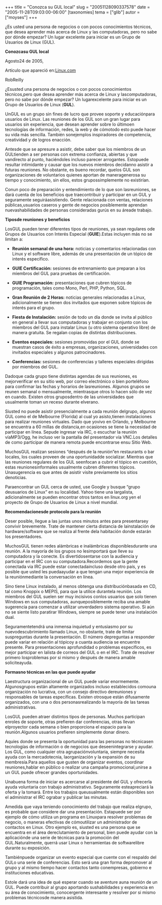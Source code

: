 +++
title = "Conozca su GUL local"
slug = "20051128090337578"
date = "2005-11-28T09:03:00-06:00"
[taxonomies]
tema = ["glib"]
autor = ["moyses"]
+++

¿Es usted una persona de negocios o con pocos conocimientos técnicos,
que desea aprender más acerca de Linux y las computadoras, pero no sabe
por dónde empezar? Un lugar excelente para iniciar es un Grupo de
Usuarios de Linux (GUL).

<!-- more -->
**Conozcasu GUL local**

Agosto24 de 2005,

Artículo que apareció
en:[Linux.com](http://community.linux.com/article.pl?sid=05/08/15/1541237&tid=52)

RobReilly

  

¿Esusted una persona de negocios o con pocos conocimientos técnicos,pero
que desea aprender más acerca de Linux y lascomputadoras, pero no sabe
por dónde empezar? Un lugarexcelente para iniciar es un Grupo de
Usuarios de Linux (**GUL**).

  

UnGUL es un grupo sin fines de lucro que provee soporte y educaciónpara
usuarios de Linux. Las reuniones de los GUL son un gran lugar para
usuarios sin experiencia, que desean aprender sobre lo últimoen
tecnologías de información, redes, la web y de cómotodo esto puede hacer
su vida más sencilla. También sonejemplos inspiradores de competencia,
creatividad y de logros enacción.

  

Antesde que se apresure a asistir, debe saber que los miembros de un
GULtienden a ser personas con extrema confianza, abiertas y que
vandirecto al punto, haciéndoles incluso parecer arrogantes. Estopuede
resultar intimidante y causar que los nuevos miembros decidanno asistir
a futuras reuniones. No obstante, es bueno recordar, quelos GUL son
organizaciones de voluntarios quienes aportan de maneragenerosa su
tiempo y conocimiento, sin ellos, estos grupossimplemente no existirían.

  

Conun poco de preparación y entendimiento de lo que son lasreuniones, se
dará cuenta de los beneficios que traecontribuir y participar en un GUL
y seguramente seguiráasistiendo. Gente relacionada con ventas,
relaciones públicas,usuarios caseros y gente de negocios posiblemente
aprendan nuevashabilidades de personas consideradas gurús en su áreade
trabajo.

  

**Tiposde reuniones y beneficios**

  

LosGUL pueden tener diferentes tipos de reuniones, ya sean regulares ode
Grupos de Usuarios con Interés Especial (**GUIE**).Estas incluyen más no
se limitan a:

  

-   **Reunión semanal de una hora:** noticias y comentarios relacionadas
    con Linux y el software libre, además de una presentación de un
    tópico de interés específico.

-   **GUIE Certificación:** sesiones de entrenamiento que preparan a los
    miembros del GUL para pruebas de certificación.

-   **GUIE Programación:** presentaciones que cubren tópicos de
    programación, tales como Mono, Perl, PHP, Python, SQL.

-   **Gran Reunión de 2 Horas:** noticias generales relacionadas a
    Linux, adicionalmente se tienen dos invitados que exponen sobre
    tópicos de interés para el grupo.

-   **Fiesta de Instalación:** sesión de todo un día donde se invita al
    público en general a llevar sus computadoras y trabajar en conjunto
    con los miembros del GUL para instalar Linux (u otro sistema
    operativo libre) de manera gratuita. Se regalan copias de distintas
    distribuciones.

-   **Eventos especiales:** sesiones promovidas por el GUL donde se
    muestran casos de éxito a empresas, organizaciones, universidades
    con invitados especiales y algunos patrocinadores.

-   **Conferencias:** sesiones de conferencias y talleres especiales
    dirigidas por miembros del GUL.

  

Dadoque cada grupo tiene distintas agendas de sus reuniones, es
mejorverificar en su sitio web, por correo electrónico o bien
porteléfono para confirmar las fechas y horarios de lasreuniones.
Algunos grupos se reunen semanal o mensualmente, mientrasque otros lo
hacen sólo de vez en cuando. Existen otros gruposdentro de las
universidades que usualmente toman un receso durante elverano.

  

Siusted no puede asistir presencialmente a cada reunión delgrupo,
algunos GUL como el de Melbourne (Florida) al cual yo asisto,tienen
instalaciones para realizar reuniones virtuales. Dado que yovivo en
Orlando, y Melbourne se encuentra a 60 millas de distancia,en ocasiones
se tiene la necesidad de participar en línea. Sepude ingresar vía IRC, o
escuchar la reunión víaMP3/Ogg, he incluso ver la pantalla del
presentador vía VNC.Los detalles de como participar de manera remota
puede encontrarse ensu Sitio Web.

  

MuchosGUL realizan sesiones “después de la reunión”en restaurants o bar
locales, los cuales proveen de una oportunidadde socializar. Mientras
que las reuniones regulares de los GUL seenfocan a cubrir el tópico en
cuestión, estas reunionesinformales usualmente cubren diferentes
tópicos. Unasugerencia es que antes de asistir visite previamente los
sitios denoticias.

Paraencontrar un GUL cerca de usted, use Google y busque “grupo
deusuarios de Linux” en su localidad. Yahoo tiene una largalista,
adicionalmente se pueden encontrar otros tantos en linux.org yen el
proyecto de Grupo de Usuarios de Linux a nivel mundial.

  

**Recomendacionesde protocolo para la reunión**

  

Deser posible, llegue a las juntas unos minutos antes para presentarsey
convivir brevemente. Trate de mantener cierta distancia de lainstalación
de hardware/software que se realiza al frente dela habitación donde
estarán los presentadores.

  

MuchosGUL tienen redes alámbricas e inalámbricas disponiblesdurante una
reunión. A la mayoría de los grupos no lesimportará que lleve su
computadora y la conecte. Es divertidosentarse con la audiencia y
participar en el IRC con su computadora.Recordemos que la gente
conectada via IRC puede estar conectadaincluso desde otro país, y es
posible que usted les puedaayudar a que tengan una mejor experiencia de
la reuniónmediante la conversación en línea.

  

Sino tiene Linux instalado, al menos obtenga una distribuciónbasada en
CD, tal como Knoppix o MEPIS, para que la utilice durantela reunión. Los
miembros del GUL suelen ser muy incisivos conlos usuarios que solo
tienen Windows en sus computadoras, aunqueposiblemente reciba una amable
sugerencia para comenzar a utilizar unverdadero sistema operativo. Si
aún no se siente listo paratirar Windows, siempre se puede tener una
instalación dual.

  

Seguramentetendrá una inmensa inquietud y entusiasmo por su
nuevodescubrimiento llamado Linux, no obstante, trate de limitar
suspreguntas durante la presentación. El número depreguntas a responder
puede variar en relación al tópicoy a cuanta audiencia se encuentre
presente. Para presentaciones aprofundidad o problemas específicos, es
mejor participar en lalista de correos del GUL o en el IRC. Trate de
resolver primero losproblemas por si mismo y después de manera amable
soliciteayuda.

  

**Formasno técnicas en las que puede ayudar**

  

Laestructura organizacional de un GUL puede variar enormemente.
Algunosgrupos están altamente organizados incluso establecidos comouna
organización no lucrativa, con un consejo directivo dereuniones y
responsables de tareas específicas. Existen otrosque están difusamente
organizados, con una o dos personasrealizando la mayoría de las tareas
administrativas.

  

LosGUL pueden atraer distintos tipos de personas. Muchos participan
enroles de soporte, otras prefieren dar conferencias, otras llevan
elproyector cada semana o bien proporciona el espacio para la
reunión.Algunos usuarios prefieren simplemente donar dinero.

  

Aquíes donde se presenta la oportunidad para las personas no técnicasen
tecnologías de información o de negocios que deseenintegrarse y ayudar.
Los GUL, como cualquier otra agrupaciónvoluntaria, siempre necesita
ayuda con la mercadotecnia, laorganización y la expansión de su
membresía.Para aquellos que gusten de organizar eventos, coordinar
reuniones,hablar en público o realizar una campaña promocional,unirse a
un GUL puede ofrecer grandes oportunidades.

  

Unabuena forma de iniciar es acercarse al presidente del GUL y ofrecerla
ayuda voluntaria con trabajo administrativo. Seguramente esteapreciará
la oferta y la tomará. Entre los trabajos queusualmente están
disponibles son el administrar el IRC ograbar y publicar las minutas.

  

Amedida que vaya teniendo conocimiento del trabajo que realiza elgrupo,
es probable que considere dar una presentación. Estapuede ser por
ejemplo de cómo utiliza un programa en Linuxpara resolver problemas de
negocio, o maneras efectivas de cómoutilizar un administrador de
contactos en Linux. Otro ejemplo es, siusted es una persona que se
encuentra en el área dereclutamiento de personal, bien puede ayudar con
la aplicaciónde una serie de técnicas para la promoción del
GUL.Naturalmente, querrá usar Linux o herramientas de softwarelibre
durante su exposición.

  

Tambiénpuede organizar un evento especial que cuente con el respaldo del
GULo una serie de conferencias. Esto será una gran forma depromover al
grupo y al mismo tiempo hacer contactos tanto conempresas, gobierno e
instituciones educativas.

  

Estole dará una idea de qué esperar cuando se aventure auna reunión de
un GUL. Puede contribuir al grupo aportando sushabilidades y experiencia
en su área de conocimiento, conocergente interesante y resolver por si
mismo problemas técnicosde manera asistida.

